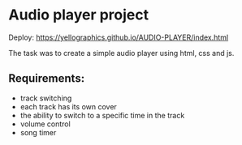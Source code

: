 # Audio player project

Deploy: https://yellographics.github.io/AUDIO-PLAYER/index.html

The task was to create a simple audio player using html, css and js. 

## Requirements:

- track switching
- each track has its own cover
- the ability to switch to a specific time in the track
- volume control
- song timer
